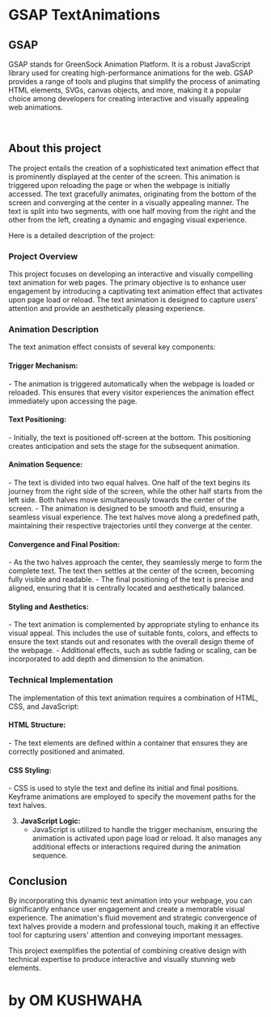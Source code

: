 # GSAP TextAnimations

<h2>
GSAP
</h2>

GSAP stands for GreenSock Animation Platform. It is a robust JavaScript library used for creating high-performance animations for the web. GSAP provides a range of tools and plugins that simplify the process of animating HTML elements, SVGs, canvas objects, and more, making it a popular choice among developers for creating interactive and visually appealing web animations.

</br>

<h2>
About this project
</h2>

The project entails the creation of a sophisticated text animation effect that is prominently displayed at the center of the screen. This animation is triggered upon reloading the page or when the webpage is initially accessed. The text gracefully animates, originating from the bottom of the screen and converging at the center in a visually appealing manner. The text is split into two segments, with one half moving from the right and the other from the left, creating a dynamic and engaging visual experience.

Here is a detailed description of the project:

<h3>Project Overview</h3> 

This project focuses on developing an interactive and visually compelling text animation for web pages. The primary objective is to enhance user engagement by introducing a captivating text animation effect that activates upon page load or reload. The text animation is designed to capture users' attention and provide an aesthetically pleasing experience.

<h3>Animation Description</h3> 

The text animation effect consists of several key components:

 <h4>Trigger Mechanism:</h4>
   - The animation is triggered automatically when the webpage is loaded or reloaded. This ensures that every visitor experiences the animation effect immediately upon accessing the page.

<h4>Text Positioning:</h4>
   - Initially, the text is positioned off-screen at the bottom. This positioning creates anticipation and sets the stage for the subsequent animation.

<h4>Animation Sequence:</h4>
   - The text is divided into two equal halves. One half of the text begins its journey from the right side of the screen, while the other half starts from the left side. Both halves move simultaneously towards the center of the screen.
   - The animation is designed to be smooth and fluid, ensuring a seamless visual experience. The text halves move along a predefined path, maintaining their respective trajectories until they converge at the center.

<h4>Convergence and Final Position:</h4>
   - As the two halves approach the center, they seamlessly merge to form the complete text. The text then settles at the center of the screen, becoming fully visible and readable.
   - The final positioning of the text is precise and aligned, ensuring that it is centrally located and aesthetically balanced.

<h4>Styling and Aesthetics:</h4>
   - The text animation is complemented by appropriate styling to enhance its visual appeal. This includes the use of suitable fonts, colors, and effects to ensure the text stands out and resonates with the overall design theme of the webpage.
   - Additional effects, such as subtle fading or scaling, can be incorporated to add depth and dimension to the animation.

<h3> Technical Implementation </h3>

The implementation of this text animation requires a combination of HTML, CSS, and JavaScript:

<h4>HTML Structure:</h4>
   - The text elements are defined within a container that ensures they are correctly positioned and animated.

<h4>CSS Styling:</h4>
   - CSS is used to style the text and define its initial and final positions. Keyframe animations are employed to specify the movement paths for the text halves.

3. **JavaScript Logic:**
   - JavaScript is utilized to handle the trigger mechanism, ensuring the animation is activated upon page load or reload. It also manages any additional effects or interactions required during the animation sequence.

<h2>Conclusion</h2> 

By incorporating this dynamic text animation into your webpage, you can significantly enhance user engagement and create a memorable visual experience. The animation's fluid movement and strategic convergence of text halves provide a modern and professional touch, making it an effective tool for capturing users' attention and conveying important messages.

This project exemplifies the potential of combining creative design with technical expertise to produce interactive and visually stunning web elements.


<h1>
by OM KUSHWAHA
</h1>
